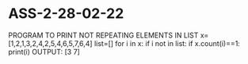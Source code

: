 # ASS-2-28-02-22
PROGRAM TO PRINT NOT REPEATING ELEMENTS IN LIST
x=[1,2,1,3,2,4,2,5,4,6,5,7,6,4]
list=[]
for i in  x:
    if i not in list:
        if x.count(i)==1:
            print(i)
        OUTPUT:
        [3 7]
        
        


        
        
        
